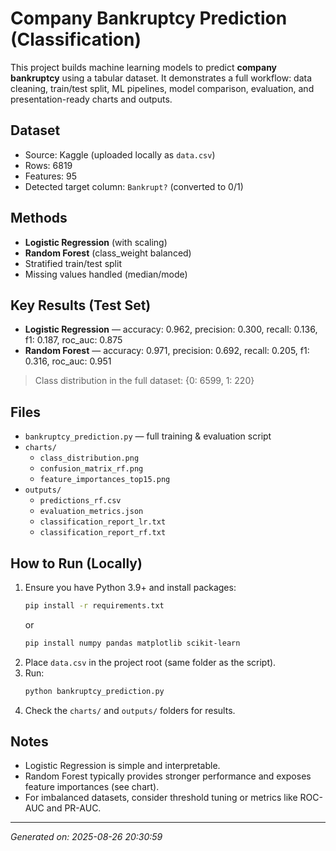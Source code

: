 # Company Bankruptcy Prediction (Classification)

This project builds machine learning models to predict **company bankruptcy** using a tabular dataset.
It demonstrates a full workflow: data cleaning, train/test split, ML pipelines, model comparison, evaluation,
and presentation-ready charts and outputs.

## Dataset
- Source: Kaggle (uploaded locally as `data.csv`)
- Rows: 6819
- Features: 95
- Detected target column: `Bankrupt?` (converted to 0/1)

## Methods
- **Logistic Regression** (with scaling)
- **Random Forest** (class_weight balanced)
- Stratified train/test split
- Missing values handled (median/mode)

## Key Results (Test Set)
- **Logistic Regression** — accuracy: 0.962, precision: 0.300, recall: 0.136, f1: 0.187, roc_auc: 0.875
- **Random Forest** — accuracy: 0.971, precision: 0.692, recall: 0.205, f1: 0.316, roc_auc: 0.951

> Class distribution in the full dataset: {0: 6599, 1: 220}

## Files
- `bankruptcy_prediction.py` — full training & evaluation script
- `charts/`
  - `class_distribution.png`
  - `confusion_matrix_rf.png`
  - `feature_importances_top15.png`
- `outputs/`
  - `predictions_rf.csv`
  - `evaluation_metrics.json`
  - `classification_report_lr.txt`
  - `classification_report_rf.txt`

## How to Run (Locally)
1. Ensure you have Python 3.9+ and install packages:
   ```bash
   pip install -r requirements.txt
   ```
   or
   ```bash
   pip install numpy pandas matplotlib scikit-learn
   ```
2. Place `data.csv` in the project root (same folder as the script).
3. Run:
   ```bash
   python bankruptcy_prediction.py
   ```
4. Check the `charts/` and `outputs/` folders for results.

## Notes
- Logistic Regression is simple and interpretable.
- Random Forest typically provides stronger performance and exposes feature importances (see chart).
- For imbalanced datasets, consider threshold tuning or metrics like ROC-AUC and PR-AUC.

---
*Generated on: 2025-08-26 20:30:59*
